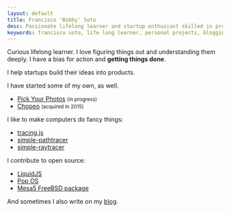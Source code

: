 ```yaml
---
layout: default
title: Francisco 'Bobby' Soto
desc: Passionate lifelong learner and startup enthusiast skilled in product development, personal projects, blogging, and open-source contributions.
keywords: francisco soto, life long learner, personal projects, blogging, poetry, computer programmer, open source contribution, about page
---
```

Curious lifelong learner. I love figuring things out and understanding them deeply. I have a bias for action and **getting things done**.

I help startups build their ideas into products.

I have started some of my own, as well.

- <a href="#" onclick="return false;">Pick Your Photos</a> <small>(in progress)</small>
- <a target="_blank" href="https://web.archive.org/web/20141219064754/https://www.chopeo.mx/">Chopeo</a> <small>(acquired in 2015)</small>

I like to make computers do fancy things:
- <a target="_blank" href="https://github.com/ebobby/tracing.js">tracing.js</a>
- <a target="_blank" href="https://github.com/ebobby/simple-pathtracer">simple-pathtracer</a>
- <a target="_blank" href="https://github.com/ebobby/simple-raytracer">simple-raytracer</a>

I contribute to open source:
- <a target="_blank" href="https://github.com/harttle/liquidjs/pulls?q=is%3Apr+author%3Aebobby+is%3Aclosed">LiquidJS</a>
- <a target="_blank" href="https://github.com/pop-os/system76-power/pull/45">Pop OS</a>
- <a target="_blank" href="https://lists.freebsd.org/pipermail/cvs-ports/2003-October/014219.html">Mesa5 FreeBSD package</a>

And sometimes I also write on my [blog](/blog).
